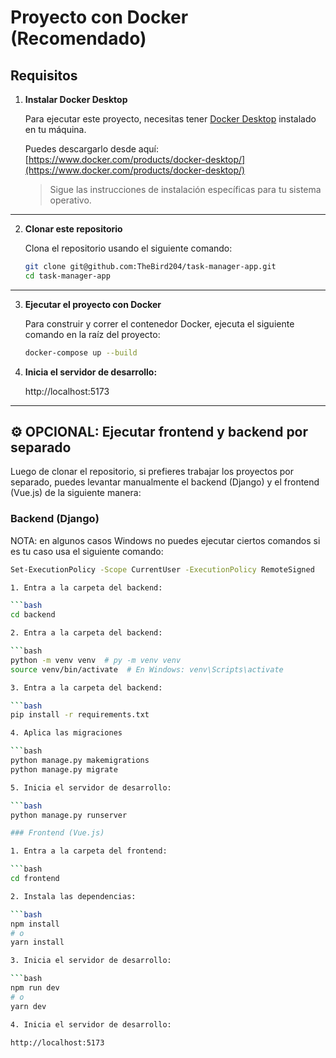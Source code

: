 # Proyecto con Docker (Recomendado)

## Requisitos

1. **Instalar Docker Desktop**

   Para ejecutar este proyecto, necesitas tener [Docker Desktop](https://www.docker.com/products/docker-desktop/) instalado en tu máquina.

   Puedes descargarlo desde aquí: [https://www.docker.com/products/docker-desktop/](https://www.docker.com/products/docker-desktop/)

   > Sigue las instrucciones de instalación específicas para tu sistema operativo.

---

2. **Clonar este repositorio**

   Clona el repositorio usando el siguiente comando:

   ```bash
   git clone git@github.com:TheBird204/task-manager-app.git
   cd task-manager-app

---

3. **Ejecutar el proyecto con Docker**

   Para construir y correr el contenedor Docker, ejecuta el siguiente comando en la raíz del proyecto:

   ```bash
   docker-compose up --build

4. **Inicia el servidor de desarrollo:**

   http://localhost:5173

---
## ⚙️ OPCIONAL: Ejecutar frontend y backend por separado

Luego de clonar el repositorio, si prefieres trabajar los proyectos por separado, puedes levantar manualmente el backend (Django) y el frontend (Vue.js) de la siguiente manera:

### Backend (Django)

NOTA: en algunos casos Windows no puedes ejecutar ciertos comandos si es tu caso usa el siguiente comando:

   ```bash
   Set-ExecutionPolicy -Scope CurrentUser -ExecutionPolicy RemoteSigned

1. Entra a la carpeta del backend:

   ```bash
   cd backend

2. Entra a la carpeta del backend:

   ```bash
   python -m venv venv  # py -m venv venv
   source venv/bin/activate  # En Windows: venv\Scripts\activate

3. Entra a la carpeta del backend:

   ```bash
   pip install -r requirements.txt

4. Aplica las migraciones

   ```bash
   python manage.py makemigrations
   python manage.py migrate

5. Inicia el servidor de desarrollo:

   ```bash
   python manage.py runserver

### Frontend (Vue.js)

1. Entra a la carpeta del frontend:

   ```bash
   cd frontend

2. Instala las dependencias:

   ```bash
   npm install
   # o
   yarn install

3. Inicia el servidor de desarrollo:

   ```bash
   npm run dev
   # o
   yarn dev 

4. Inicia el servidor de desarrollo:

   http://localhost:5173
